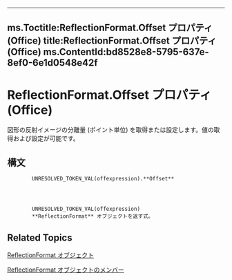 

---
ms.Toctitle:ReflectionFormat.Offset プロパティ (Office)
title:ReflectionFormat.Offset プロパティ (Office)
ms.ContentId:bd8528e8-5795-637e-8ef0-6e1d0548e42f
---
# ReflectionFormat.Offset プロパティ (Office)




図形の反射イメージの分離量 (ポイント単位) を取得または設定します。値の取得および設定が可能です。

## 構文

            UNRESOLVED_TOKEN_VAL(offexpression).**Offset**




            UNRESOLVED_TOKEN_VAL(offexpression)
            **ReflectionFormat** オブジェクトを返す式。



## Related Topics

[ReflectionFormat オブジェクト](9684dbb3-5b99-113b-9808-1173fdd719a9.md)

[ReflectionFormat オブジェクトのメンバー](040424e8-2903-8416-c294-872d872d5277.md)




